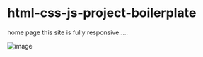 # html-css-js-project-boilerplate
home page
this site is fully responsive.....

![image](https://user-images.githubusercontent.com/44225246/218491901-e133166a-f0a8-4c8d-8d36-1b522f538dbd.png)
